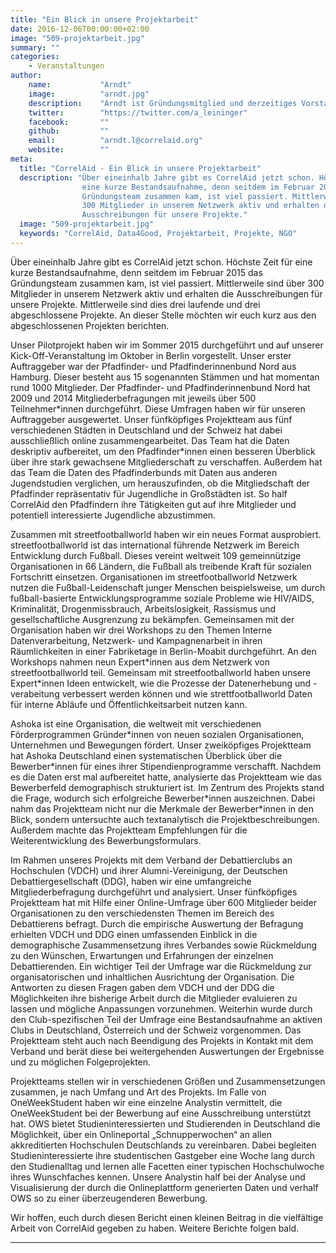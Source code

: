 ```yaml
---
title: "Ein Blick in unsere Projektarbeit"
date: 2016-12-06T00:00:00+02:00
image: "509-projektarbeit.jpg"
summary: ""
categories:       
    - Veranstaltungen
author: 
    name:           "Arndt"
    image:          "arndt.jpg"
    description:    "Arndt ist Gründungsmitglied und derzeitiges Vorstandsmitglied von CorrelAid. Hauptberuflich ist er wissenschaftlicher Mitarbeiter an den Lehrstühlen für “Wirtschaft und Politik” sowie “Empirische Politikforschung” an der Johannes Gutenberg-Universität Mainz. Er promovierte an der Hertie School of Governance, Berlin, und studierte zuvor Politikwissenschaft und Politische Ökonomie an der London School of Economics. Seine Forschungsschwerpunkte sind im Bereich der Vergleichenden Politikwissenschaft und angewandten quantitativen Methoden angesiedelt: Arndt interessiert sich für direkte Demokratie, Wahlbeteiligung, Wahlvorhersagen und Wahlstudien."
    twitter:        "https://twitter.com/a_leininger"
    facebook:       ""
    github:         ""
    email:          "arndt.l@correlaid.org"
    website:        ""
meta:
  title: "CorrelAid - Ein Blick in unsere Projektarbeit"
  description: "Über eineinhalb Jahre gibt es CorrelAid jetzt schon. Höchste Zeit für
                eine kurze Bestandsaufnahme, denn seitdem im Februar 2015 das
                Gründungsteam zusammen kam, ist viel passiert. Mittlerweile sind über
                300 Mitglieder in unserem Netzwerk aktiv und erhalten die
                Ausschreibungen für unsere Projekte."
  image: "509-projektarbeit.jpg"
  keywords: "CorrelAid, Data4Good, Projektarbeit, Projekte, NGO"
---
```



Über eineinhalb Jahre gibt es CorrelAid jetzt schon. Höchste Zeit für
eine kurze Bestandsaufnahme, denn seitdem im Februar 2015 das
Gründungsteam zusammen kam, ist viel passiert. Mittlerweile sind über
300 Mitglieder in unserem Netzwerk aktiv und erhalten die
Ausschreibungen für unsere Projekte. Mittlerweile sind dies drei
laufende und drei abgeschlossene Projekte. An dieser Stelle möchten wir
euch kurz aus den abgeschlossenen Projekten berichten.

Unser Pilotprojekt haben wir im Sommer 2015 durchgeführt und auf unserer
Kick-Off-Veranstaltung im Oktober in Berlin vorgestellt. Unser erster
Auftraggeber war der Pfadfinder- und Pfadfinderinnenbund Nord aus
Hamburg. Dieser besteht aus 15 sogenannten Stämmen und hat momentan rund
1000 Mitglieder. Der Pfadfinder- und Pfadfinderinnenbund Nord hat 2009
und 2014 Mitgliederbefragungen mit jeweils über 500 Teilnehmer\*innen
durchgeführt. Diese Umfragen haben wir für unseren Auftraggeber
ausgewertet. Unser fünfköpfiges Projektteam aus fünf verschiedenen
Städten in Deutschland und der Schweiz hat dabei ausschließlich online
zusammengearbeitet. Das Team hat die Daten deskriptiv aufbereitet, um
den Pfadfinder\*innen einen besseren Überblick über ihre stark gewachsene
Mitgliederschaft zu verschaffen. Außerdem hat das Team die Daten des
Pfadfinderbunds mit Daten aus anderen Jugendstudien verglichen, um
herauszufinden, ob die Mitgliedschaft der Pfadfinder repräsentativ für
Jugendliche in Großstädten ist. So half CorrelAid den Pfadfindern ihre
Tätigkeiten gut auf ihre Mitglieder und potentiell interessierte
Jugendliche abzustimmen.

Zusammen mit streetfootballworld haben wir ein neues Format ausprobiert.
streetfootballworld ist das international führende Netzwerk im Bereich
Entwicklung durch Fußball. Dieses vereint weltweit 109 gemeinnützige
Organisationen in 66 Ländern, die Fußball als treibende Kraft für
sozialen Fortschritt einsetzen. Organisationen im streetfootballworld
Netzwerk nutzen die Fußball-Leidenschaft junger Menschen beispielsweise,
um durch fußball-basierte Entwicklungsprogramme soziale Probleme wie
HIV/AIDS, Kriminalität, Drogenmissbrauch, Arbeitslosigkeit, Rassismus
und gesellschaftliche Ausgrenzung zu bekämpfen. Gemeinsamen mit der
Organisation haben wir drei Workshops zu den Themen Interne
Datenverarbeitung, Netzwerk- und Kampagnenarbeit in ihren Räumlichkeiten
in einer Fabriketage in Berlin-Moabit durchgeführt. An den Workshops
nahmen neun Expert\*innen aus dem Netzwerk von streetfootballworld teil.
Gemeinsam mit streetfootballworld haben unsere Expert\*innen Ideen
entwickelt, wie die Prozesse der Datenerhebung und -verabeitung
verbessert werden können und wie strettfootballworld Daten für interne
Abläufe und Öffentlichkeitsarbeit nutzen kann.

Ashoka ist eine Organisation, die weltweit mit verschiedenen
Förderprogrammen Gründer\*innen von neuen sozialen Organisationen,
Unternehmen und Bewegungen fördert. Unser zweiköpfiges Projektteam hat
Ashoka Deutschland einen systematischen Überblick über die Bewerber\*innen
für eines ihrer Stipendienprogramme verschafft. Nachdem es die Daten
erst mal aufbereitet hatte, analysierte das Projektteam wie das
Bewerberfeld demographisch strukturiert ist. Im Zentrum des Projekts
stand die Frage, wodurch sich erfolgreiche Bewerber\*innen auszeichnen.
Dabei nahm das Projektteam nicht nur die Merkmale der Bewerber\*innen in
den Blick, sondern untersuchte auch textanalytisch die
Projektbeschreibungen. Außerdem machte das Projektteam Empfehlungen für
die Weiterentwicklung des Bewerbungsformulars.

Im Rahmen unseres Projekts mit dem Verband der Debattierclubs an
Hochschulen (VDCH) und ihrer Alumni-Vereinigung, der Deutschen
Debattiergesellschaft (DDG), haben wir eine umfangreiche
Mitgliederbefragung durchgeführt und analysiert. Unser fünfköpfiges
Projektteam hat mit Hilfe einer Online-Umfrage über 600 Mitglieder
beider Organisationen zu den verschiedensten Themen im Bereich des
Debattierens befragt. Durch die empirische Auswertung der Befragung
erhielten VDCH und DDG einen umfassenden Einblick in die demographische
Zusammensetzung ihres Verbandes sowie Rückmeldung zu den Wünschen,
Erwartungen und Erfahrungen der einzelnen Debattierenden. Ein wichtiger
Teil der Umfrage war die Rückmeldung zur organisatorischen und
inhaltlichen Ausrichtung der Organisation. Die Antworten zu diesen
Fragen gaben dem VDCH und der DDG die Möglichkeiten ihre bisherige
Arbeit durch die Mitglieder evaluieren zu lassen und mögliche
Anpassungen vorzunehmen. Weiterhin wurde durch den Club-spezifischen
Teil der Umfrage eine Bestandsaufnahme an aktiven Clubs in Deutschland,
Österreich und der Schweiz vorgenommen. Das Projektteam steht auch nach
Beendigung des Projekts in Kontakt mit dem Verband und berät diese bei
weitergehenden Auswertungen der Ergebnisse und zu möglichen
Folgeprojekten.

Projektteams stellen wir in verschiedenen Größen und Zusammensetzungen
zusammen, je nach Umfang und Art des Projekts. Im Falle von
OneWeekStudent haben wir eine einzelne Analystin vermittelt, die
OneWeekStudent bei der Bewerbung auf eine Ausschreibung unterstützt hat.
OWS bietet Studieninteressierten und Studierenden in Deutschland die
Möglichkeit, über ein Onlineportal „Schnupperwochen“ an allen
akkreditierten Hochschulen Deutschlands zu vereinbaren. Dabei begleiten
Studieninteressierte ihre studentischen Gastgeber eine Woche lang durch
den Studienalltag und lernen alle Facetten einer typischen
Hochschulwoche ihres Wunschfaches kennen. Unsere Analystin half bei der
Analyse und Visualisierung der durch die Onlineplattform generierten
Daten und verhalf OWS so zu einer überzeugenderen Bewerbung.

Wir hoffen, euch durch diesen Bericht einen kleinen Beitrag in die
vielfältige Arbeit von CorrelAid gegeben zu haben. Weitere Berichte
folgen bald.

------------------------------------------------------------------------


